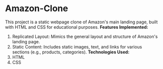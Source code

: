 # Amazon-Clone
This project is a static webpage clone of Amazon's main landing page, built with HTML and CSS for educational purposes.
**Features Implemented:**
1. Replicated Layout: Mimics the general layout and structure of Amazon's landing page.
2. Static Content: Includes static images, text, and links for various sections (e.g., products, categories).
**Technologies Used:**
1. HTML
2. CSS

